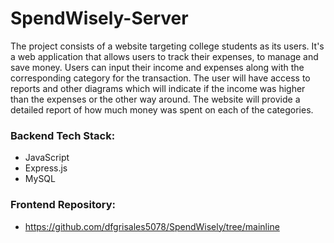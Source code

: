 # SpendWisely-Server

The project consists of a website targeting college students as its users. It's a web application that allows users to track their expenses, to manage and save money. Users can input their income and expenses along with the corresponding category for the transaction. The user will have access to reports and other diagrams which will indicate if the income was higher than the expenses or the other way around. The website will provide a detailed report of how much money was spent on each of the categories. 

### Backend Tech Stack:
- JavaScript
- Express.js
- MySQL

### Frontend Repository: 
- https://github.com/dfgrisales5078/SpendWisely/tree/mainline
